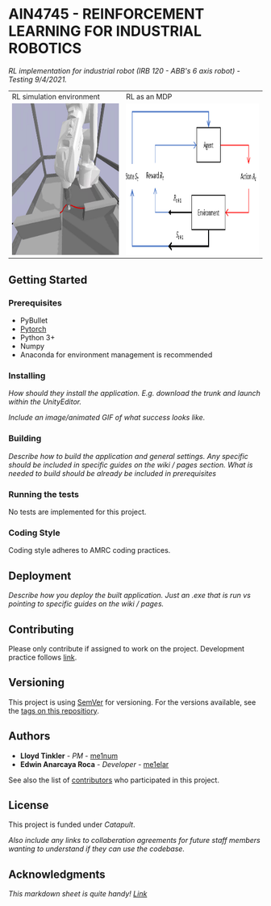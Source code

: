 #  AIN4745 - REINFORCEMENT LEARNING FOR INDUSTRIAL ROBOTICS
 

*RL implementation for industrial robot (IRB 120 - ABB's 6 axis robot) - Testing 9/4/2021.*

<table>
  <tr>
    <td>RL simulation environment</td>
     <td>RL as an MDP</td>
  </tr>
  <tr>
    <td><img src="docs/Images/RL_setup.png" width=400 height=300></td>
    <td><img src="docs/Images/RL_diagram.png" width=600 height=300></td>
  </tr>
 </table>


## Getting Started

### Prerequisites
 
* PyBullet
* [Pytorch](https://pytorch.org/)
* Python 3+
* Numpy
* Anaconda for environment management is recommended

### Installing

*How should they install the application. E.g. download the trunk and launch within the UnityEditor.*

*Include an image/animated GIF of what success looks like.*

### Building

*Describe how to build the application and general settings. Any specific should be included in specific guides on the wiki / pages section. What is needed to build should be already be included in prerequisites*

### Running the tests

No tests are implemented for this project.

### Coding Style

Coding style adheres to AMRC coding practices.

## Deployment

*Describe how you deploy the built application. Just an .exe that is run vs pointing to specific guides on the wiki / pages.*

## Contributing

Please only contribute if assigned to work on the project.
Development practice follows [link](https://datasift.github.io/gitflow/IntroducingGitFlow.html).

## Versioning

This project is using [SemVer](http://semver.org/) for versioning. For the versions available, see the [tags on this repositiory](https://github.com/your/project/tags).

## Authors

* **Lloyd Tinkler** - *PM* - [me1num](http://amrcgithub.shef.ac.uk/me1num)
* **Edwin Anarcaya Roca** - *Developer* - [me1elar](http://amrcgithub.shef.ac.uk/me1elar)

See also the list of [contributors](http://amrcgithub.shef.ac.uk/IMG/LINK_TO_PROJECT/graphs/contributors) who participated in this project.

## License

This project is funded under *Catapult*.

*Also include any links to collaberation agreements for future staff members wanting to understand if they can use the codebase.*

## Acknowledgments

*This markdown sheet is quite handy! [Link](https://github.com/adam-p/markdown-here/wiki/Markdown-Cheatsheet)*
